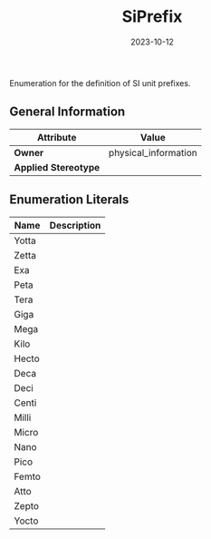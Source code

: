 ﻿---
title: SiPrefix
toc: false
type: specs
date: "2023-10-12"
draft: false
specification: VEC
version: 2.1.0
documentType: "Recommendation"
elementType: Class
classes:
  - SiPrefix
menu_name: vec-2.1.0
---
<p>Enumeration for the definition of SI unit prefixes. </p>

## General Information

| Attribute               | Value |
|-------------------------|-------|
| **Owner**               | physical_information |
| **Applied Stereotype**  |   |

## Enumeration Literals
| Name          | **Description** |
|---------------|-----------------|
| Yotta |  |
| Zetta |  |
| Exa |  |
| Peta |  |
| Tera |  |
| Giga |  |
| Mega |  |
| Kilo |  |
| Hecto |  |
| Deca |  |
| Deci |  |
| Centi |  |
| Milli |  |
| Micro |  |
| Nano |  |
| Pico |  |
| Femto |  |
| Atto |  |
| Zepto |  |
| Yocto |  |
